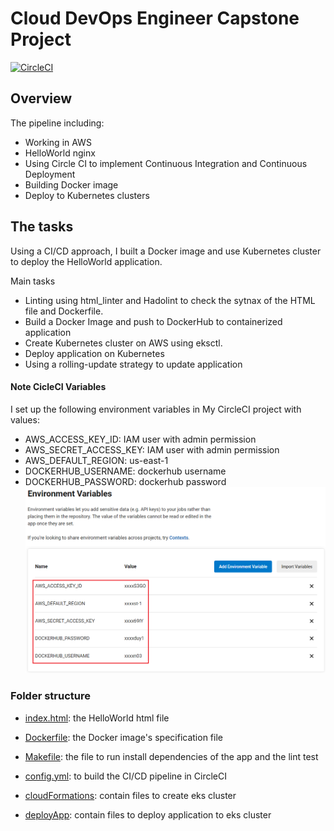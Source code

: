 # Cloud DevOps Engineer Capstone Project
[![CircleCI](https://circleci.com/gh/duynn03/devops-capstone.svg?style=svg)](https://circleci.com/gh/duynn03/devops-capstone)

## Overview
The pipeline including:

* Working in AWS
* HelloWorld nginx
* Using Circle CI to implement Continuous Integration and Continuous Deployment
* Building Docker image
* Deploy to Kubernetes clusters

## The tasks
Using a CI/CD approach, I built a Docker image and use Kubernetes cluster to deploy the HelloWorld application.

Main tasks
- Linting using html_linter and Hadolint to check the sytnax of the HTML file and Dockerfile.
- Build a Docker Image and push to DockerHub to containerized application
- Create Kubernetes cluster on AWS using eksctl.
- Deploy application on Kubernetes
- Using a rolling-update strategy to update application

#### Note CicleCI Variables
I set up the following environment variables in My CircleCI project with values:

* AWS_ACCESS_KEY_ID: IAM user with admin permission
* AWS_SECRET_ACCESS_KEY: IAM user with admin permission
* AWS_DEFAULT_REGION: us-east-1
* DOCKERHUB_USERNAME: dockerhub username
* DOCKERHUB_PASSWORD: dockerhub password
![CircleCIEnvironments](./other/CircleCIEnvironments.png)

### Folder structure
* [index.html](./HelloWorld/index.html): the HelloWorld html file 
* [Dockerfile](./HelloWorld/Dockerfile): the Docker image's specification file
* [Makefile](./HelloWorld/Makefile): the file to run install dependencies of the app and the lint test

* [config.yml](.circleci/config.yml): to build the CI/CD pipeline in CircleCI

* [cloudFormations](.circleci/cloudFormations): contain files to create eks cluster
* [deployApp](.circleci/deployApp): contain files to deploy application to eks cluster
